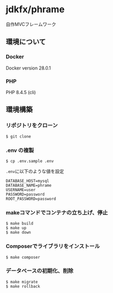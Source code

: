 # jdkfx/phrame

自作MVCフレームワーク

## 環境について

### Docker
Docker version 28.0.1

### PHP
PHP 8.4.5 (cli)

## 環境構築

### リポジトリをクローン
```
$ git clone
```

### .env の複製
```
$ cp .env.sample .env
```

`.env`に以下のような値を設定

```
DATABASE_HOST=mysql
DATABASE_NAME=phrame
USERNAME=user
PASSWORD=password
ROOT_PASSWORD=password
```

### makeコマンドでコンテナの立ち上げ、停止
```
$ make build
$ make up
$ make down
```

### Composerでライブラリをインストール
```
$ make composer
```

### データベースの初期化、削除
```
$ make migrate
$ make rollback
```